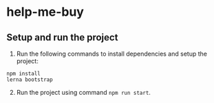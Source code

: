 # help-me-buy

## Setup and run the project

1. Run the following commands to install dependencies and setup the project:
```
npm install
lerna bootstrap
```
2. Run the project using command `npm run start`.
